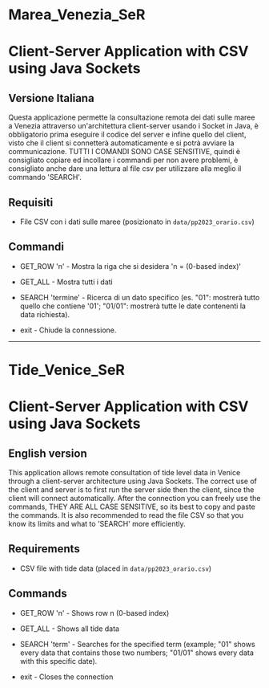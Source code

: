 # Marea_Venezia_SeR
# Client-Server Application with CSV using Java Sockets

<!-- Italian Version -->
<h2>Versione Italiana</h2>

Questa applicazione permette la consultazione remota dei dati sulle maree a Venezia attraverso un'architettura client-server usando i Socket in Java,
è obbligatorio prima eseguire il codice del server e infine quello del client, visto che il client si connetterà automaticamente e si potrà avviare la communicazione.
TUTTI I COMANDI SONO CASE SENSITIVE, quindi è consigliato copiare ed incollare i commandi per non avere problemi, è consigliato anche dare una lettura al file csv per utilizzare alla meglio il commando 'SEARCH'.

## Requisiti
- File CSV con i dati sulle maree (posizionato in `data/pp2023_orario.csv`)

## Commandi 
- GET_ROW 'n' - Mostra la riga che si desidera 'n = (0-based index)'

- GET_ALL - Mostra tutti i dati

- SEARCH 'termine' - Ricerca di un dato specifico (es. "01": mostrerà tutto quello che contiene '01'; "01/01": mostrerà tutte le date contenenti la data richiesta).   

- exit - Chiude la connessione.


---

# Tide_Venice_SeR
# Client-Server Application with CSV using Java Sockets
<!-- English Version -->
<h2>English version</h2>

This application allows remote consultation of tide level data in Venice through a client-server architecture using Java Sockets.
The correct use of the client and server is to first run the server side then the client, since the client will connect automatically. 
After the connection you can freely use the commands, THEY ARE ALL CASE SENSITIVE, so its best to copy and paste the commands.
It is also recommended to read the file CSV so that you know its limits and what to 'SEARCH' more efficiently.

## Requirements
- CSV file with tide data (placed in `data/pp2023_orario.csv`)

## Commands
- GET_ROW 'n' - Shows row n (0-based index)

- GET_ALL - Shows all tide data

- SEARCH 'term' - Searches for the specified term (example;  "01" shows every data that contains those two numbers; "01/01" shows every data with this specific date).

- exit - Closes the connection
